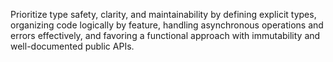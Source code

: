 Prioritize type safety, clarity, and maintainability by defining explicit types, organizing code logically by feature, handling asynchronous operations and errors effectively, and favoring a functional approach with immutability and well-documented public APIs.